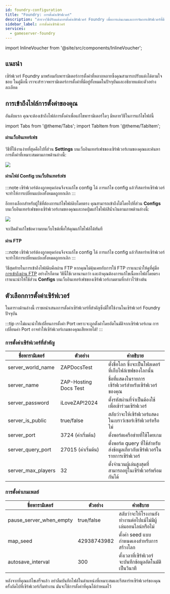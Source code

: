 ```yaml
---
id: foundry-configuration
title: "Foundry: การตั้งค่าเซิร์ฟเวอร์"
description: "สำรวจวิธีปรับแต่งการตั้งค่าเซิร์ฟเวอร์ Foundry เพื่อการเล่นเกมและการจัดการเซิร์ฟเวอร์ที่ดีที่สุด → เรียนรู้เพิ่มเติมตอนนี้"
sidebar_label: การตั้งค่าเซิร์ฟเวอร์
services:
  - gameserver-foundry
---
```


import InlineVoucher from '@site/src/components/InlineVoucher';

## แนะนำ

เซิร์ฟเวอร์ Foundry มาพร้อมกับพารามิเตอร์การตั้งค่าที่หลากหลายซึ่งคุณสามารถปรับแต่งได้ตามใจชอบ ในคู่มือนี้ เราจะสำรวจพารามิเตอร์การตั้งค่าที่มีอยู่ทั้งหมดในปัจจุบันและอธิบายแต่ละตัวอย่างละเอียด

<InlineVoucher />

## การเข้าถึงไฟล์การตั้งค่าของคุณ

อันดับแรก คุณจะต้องเข้าถึงไฟล์การตั้งค่าเพื่อแก้ไขพารามิเตอร์ใดๆ มีหลายวิธีในการแก้ไขไฟล์นี้

import Tabs from '@theme/Tabs';
import TabItem from '@theme/TabItem';

<Tabs>
<TabItem value="settings" label="ผ่านเว็บอินเทอร์เฟซ" default>

#### ผ่านเว็บอินเทอร์เฟซ

วิธีที่ใช้งานง่ายที่สุดคือไปที่ส่วน **Settings** บนเว็บอินเทอร์เฟซของเซิร์ฟเวอร์เกมของคุณและค้นหาการตั้งค่าที่เหมาะสมตามภาพด้านล่างนี้:

![](https://screensaver01.zap-hosting.com/index.php/s/QDPzFgWRrfB49HB/preview)
</TabItem>

<TabItem value="configs" label="ผ่านไฟล์ Config บนเว็บอินเทอร์เฟซ">

#### ผ่านไฟล์ Config บนเว็บอินเทอร์เฟซ

:::note
เซิร์ฟเวอร์ต้องถูกหยุดก่อนจึงจะแก้ไข config ได้ การแก้ไข config แล้วรีสตาร์ทเซิร์ฟเวอร์จะทำให้การเปลี่ยนแปลงทั้งหมดถูกยกเลิก
:::

อีกทางเลือกสำหรับผู้ใช้ที่ต้องการแก้ไขไฟล์ดิบโดยตรง คุณสามารถเข้าถึงได้โดยไปที่ส่วน **Configs** บนเว็บอินเทอร์เฟซของเซิร์ฟเวอร์เกมของคุณและกดปุ่มแก้ไขไฟล์สีน้ำเงินตามภาพด้านล่างนี้:

![](https://screensaver01.zap-hosting.com/index.php/s/64bAt9qCqHAdWXH/preview)

จะเปิดตัวแก้ไขข้อความบนเว็บไซต์เพื่อให้คุณแก้ไขไฟล์ได้ทันที

</TabItem>

<TabItem value="ftp" label="ผ่าน FTP">

#### ผ่าน FTP

:::note
เซิร์ฟเวอร์ต้องถูกหยุดก่อนจึงจะแก้ไข config ได้ การแก้ไข config แล้วรีสตาร์ทเซิร์ฟเวอร์จะทำให้การเปลี่ยนแปลงทั้งหมดถูกยกเลิก
:::

วิธีสุดท้ายในการเข้าถึงไฟล์ดิบคือผ่าน FTP หากคุณไม่คุ้นเคยกับการใช้ FTP เราแนะนำให้ดูที่คู่มือ [การเข้าถึงผ่าน FTP](gameserver-ftpaccess.md) อย่างไรก็ตาม วิธีนี้ใช้เวลานานกว่า และถ้าคุณต้องการแก้ไขเนื้อหาไฟล์โดยตรง เราแนะนำให้ใช้ส่วน **Configs** บนเว็บอินเทอร์เฟซของเซิร์ฟเวอร์เกมตามที่กล่าวไว้ข้างต้น

</TabItem>
</Tabs>

## ตัวเลือกการตั้งค่าเซิร์ฟเวอร์

ในตารางด้านล่างนี้ เราขอนำเสนอการตั้งค่าเซิร์ฟเวอร์ที่สำคัญซึ่งมีให้ใช้งานในเซิร์ฟเวอร์ Foundry ปัจจุบัน

:::tip
เราไม่แนะนำให้เปลี่ยนการตั้งค่า Port เพราะจะถูกตั้งค่าโดยอัตโนมัติจากเซิร์ฟเวอร์เกม การเปลี่ยนค่า Port อาจทำให้เซิร์ฟเวอร์เกมของคุณเสียหายได้!
:::

### การตั้งค่าเซิร์ฟเวอร์ที่สำคัญ

| ชื่อพารามิเตอร์       | ตัวอย่าง                  | คำอธิบาย                                                                                  |
| --------------------- | ------------------------- | ------------------------------------------------------------------------------------------ | 
| server_world_name      | ZAPDocsTest               | ตั้งชื่อโลก ซึ่งจะเป็นโฟลเดอร์ที่เก็บไฟล์เซฟของโลกนั้น                                   |
| server_name            | ZAP-Hosting Docs Test     | ชื่อที่แสดงในรายการเซิร์ฟเวอร์สำหรับเซิร์ฟเวอร์ของคุณ                                   |
| server_password        | iLoveZAP!2024             | ตั้งรหัสผ่านที่จำเป็นต้องใช้เพื่อเข้าร่วมเซิร์ฟเวอร์                                    |
| server_is_public       | true/false                | สลับว่าจะให้เซิร์ฟเวอร์แสดงในเบราว์เซอร์เซิร์ฟเวอร์หรือไม่                             |
| server_port            | 3724 (ค่าเริ่มต้น)        | ตั้งพอร์ตเครือข่ายที่ใช้โดยเกม                                                           |
| server_query_port      | 27015 (ค่าเริ่มต้น)       | ตั้งพอร์ต query ที่ใช้สำหรับส่งข้อมูลเกี่ยวกับเซิร์ฟเวอร์ในรายการเซิร์ฟเวอร์           |
| server_max_players     | 32                        | ตั้งจำนวนผู้เล่นสูงสุดที่สามารถอยู่ในเซิร์ฟเวอร์พร้อมกันได้                              |

### การตั้งค่าเกมเพลย์

| ชื่อพารามิเตอร์          | ตัวอย่าง     | คำอธิบาย                                                                                 |
| ------------------------- | ----------- | ----------------------------------------------------------------------------------------- | 
| pause_server_when_empty   | true/false  | สลับว่าจะให้โรงงานยังทำงานต่อไปแม้ไม่มีผู้เล่นออนไลน์หรือไม่                              |
| map_seed                  | 42938743982 | ตั้งค่า seed แบบกำหนดเองสำหรับการสร้างโลก                                              |
| autosave_interval         | 300         | ตั้งเวลาที่เซิร์ฟเวอร์จะบันทึกข้อมูลอัตโนมัติเป็นวินาที                                |

หลังจากที่คุณแก้ไขเสร็จแล้ว อย่าลืมบันทึกไฟล์ในตำแหน่งที่เหมาะสมและรีสตาร์ทเซิร์ฟเวอร์ของคุณ ครั้งถัดไปที่เซิร์ฟเวอร์เริ่มทำงาน มันจะใช้การตั้งค่าที่คุณได้กำหนดไว้

<InlineVoucher />